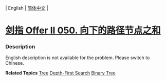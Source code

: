 | English | [简体中文](README.md) |

# [剑指 Offer II 050. 向下的路径节点之和](https://leetcode-cn.com/problems/6eUYwP)
 ### Description
<p>English description is not available for the problem. Please switch to Chinese.</p>

**Related Topics**  [Tree](https://leetcode-cn.com/tag/tree) [Depth-First Search](https://leetcode-cn.com/tag/depth-first-search) [Binary Tree](https://leetcode-cn.com/tag/binary-tree) 